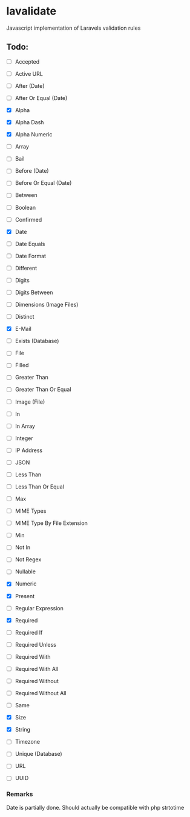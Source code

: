 # lavalidate
Javascript implementation of Laravels validation rules


## Todo:
- [ ] Accepted
- [ ] Active URL
- [ ] After (Date)
- [ ] After Or Equal (Date)
- [x] Alpha
- [x] Alpha Dash
- [x] Alpha Numeric
- [ ] Array
- [ ] Bail
- [ ] Before (Date)
- [ ] Before Or Equal (Date)
- [ ] Between
- [ ] Boolean
- [ ] Confirmed
- [x] Date 
- [ ] Date Equals
- [ ] Date Format
- [ ] Different
- [ ] Digits
- [ ] Digits Between
- [ ] Dimensions (Image Files)
- [ ] Distinct
- [x] E-Mail
- [ ] Exists (Database)
- [ ] File
- [ ] Filled
- [ ] Greater Than
- [ ] Greater Than Or Equal
- [ ] Image (File)
- [ ] In
- [ ] In Array
- [ ] Integer
- [ ] IP Address
- [ ] JSON
- [ ] Less Than
- [ ] Less Than Or Equal
- [ ] Max
- [ ] MIME Types
- [ ] MIME Type By File Extension
- [ ] Min
- [ ] Not In
- [ ] Not Regex
- [ ] Nullable
- [x] Numeric
- [x] Present
- [ ] Regular Expression
- [x] Required
- [ ] Required If
- [ ] Required Unless
- [ ] Required With
- [ ] Required With All
- [ ] Required Without
- [ ] Required Without All
- [ ] Same
- [x] Size
- [x] String
- [ ] Timezone
- [ ] Unique (Database)
- [ ] URL
- [ ] UUID


### Remarks

Date is partially done.
Should actually be compatible with php strtotime
